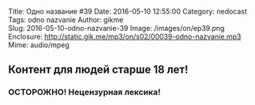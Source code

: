Title: Одно название #39
Date: 2016-05-10 12:55:00
Category: nedocast  
Tags: odno nazvanie
Author: gikme  
Slug: 2016-05-10-odno-nazvanie-39
Image: /images/on/ep39.png
Enclosure: http://static.gik.me/mp3/on/s02/00039-odno-nazvanie.mp3  
Mime: audio/mpeg

## Контент для людей старше 18 лет!

### ОСТОРОЖНО! Нецензурная лексика!
